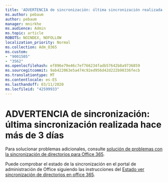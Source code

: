 ```yaml
---
title: 'ADVERTENCIA de sincronización: última sincronización realizada hace más de 3 días'
ms.author: pebaum
author: pebaum
manager: mnirkhe
ms.audience: Admin
ms.topic: article
ROBOTS: NOINDEX, NOFOLLOW
localization_priority: Normal
ms.collection: Adm_O365
ms.custom:
- "9001505"
- "3562"
ms.openlocfilehash: ef896e79e46c7ef766234fadb57642b8a9736859
ms.sourcegitcommit: 9ab422063e5a474c92ed956d42d222b90336fecb
ms.translationtype: MT
ms.contentlocale: es-ES
ms.lasthandoff: 03/11/2020
ms.locfileid: "42599933"
---
```

# <a name="sync-warning-last-synced-more-than-3-days-ago"></a>ADVERTENCIA de sincronización: última sincronización realizada hace más de 3 días

Para solucionar problemas adicionales, consulte [solución de problemas con la sincronización de directorios para Office 365](https://docs.microsoft.com/office365/enterprise/fix-problems-with-directory-synchronization).

Puede comprobar el estado de la sincronización en el portal de administración de Office siguiendo las instrucciones del [Estado ver sincronización de directorios en office 365](https://docs.microsoft.com/office365/enterprise/view-directory-synchronization-status).

